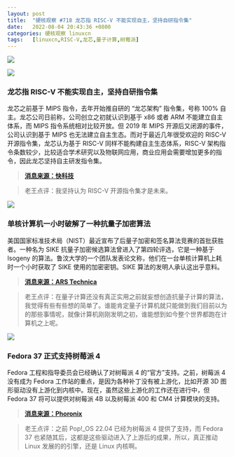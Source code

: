```yaml
---
layout: post
title:	"硬核观察 #718 龙芯指 RISC-V 不能实现自主，坚持自研指令集"
date:	2022-08-04 20:43:36 +0800 
categories:	硬核观察 linuxcn 
tags:	[linuxcn,RISC-V,龙芯,量子计算,树莓派]
---
```



![](/Asserts/Images//attachment/album/202208/04/204240ka3o7ozcul7nnhzh.jpg)


![](/Asserts/Images//attachment/album/202208/04/204250f6oetkv8zete6n3x.jpg)


### 龙芯指 RISC-V 不能实现自主，坚持自研指令集


龙芯之前基于 MIPS 指令，去年开始推自研的 “龙芯架构” 指令集，号称 100% 自主。龙芯公司日前称，公司创立之初就认识到基于 x86 或者 ARM 不能建立自主体系，而 MIPS 指令系统相对比较开放。但 2019 年 MIPS 开源后又闭源的事件，公司认识到基于 MIPS 也无法建立自主生态。而对于最近几年很受欢迎的 RISC-V 开源指令集，龙芯认为基于 RISC-V 同样不能构建自主生态体系，RISC-V 架构指令条数较少，比较适合学术研究以及物联网应用，商业应用会需要增加更多的指令，因此龙芯坚持自主研发指令集。



> 
> **[消息来源：快科技](https://news.mydrivers.com/1/850/850277.htm)**
> 
> 
> 



> 
> 老王点评：我坚持认为 RISC-V 开源指令集才是未来。
> 
> 
> 


![](/Asserts/Images//attachment/album/202208/04/204300enzv4dhlv3ffml5d.jpg)


### 单核计算机一小时破解了一种抗量子加密算法


美国国家标准技术局（NIST）最近宣布了后量子加密和签名算法竞赛的首批获胜者。一种名为 SIKE 抗量子加密候选算法曾进入了第四轮评选，它是一种基于 Isogeny 的算法。鲁汶大学的一个团队发表论文称，他们在一台单核计算机上耗时一个小时获取了 SIKE 使用的加密密钥。SIKE 算法的发明人承认这出乎意料。



> 
> **[消息来源：ARS Technica](https://arstechnica.com/information-technology/2022/08/sike-once-a-post-quantum-encryption-contender-is-koed-in-nist-smackdown/)**
> 
> 
> 



> 
> 老王点评：在量子计算还没有真正实用之前就妄想创造抗量子计算的算法，我觉得有些有些想的简单了。谁能肯定量子计算机就只能做到我们目前以为的那些事情呢，就像计算机刚刚发明之初，谁能想到如今整个世界都跑在计算机之上呢。
> 
> 
> 


![](/Asserts/Images//attachment/album/202208/04/204316n2syscf8ufje3jvh.jpg)


### Fedora 37 正式支持树莓派 4


Fedora 工程和指导委员会已经确认了对树莓派 4 的“官方”支持。之前，树莓派 4 没有成为 Fedora 工作站的重点，是因为各种补丁没有被上游化，比如开源 3D 图形驱动没有上游化到内核中。现在，虽然这些上游化的工作还在进行中，但 Fedora 37 将可以提供对树莓派 4B 以及树莓派 400 和 CM4 计算模块的支持。



> 
> **[消息来源：Phoronix](https://www.phoronix.com/news/Raspberry-Pi-4-Fedora-37)**
> 
> 
> 



> 
> 老王点评：之前 Pop!\_OS 22.04 已经为树莓派 4 提供了支持，而 Fedora 37 也紧随其后，这都是这些驱动进入了上游后的成果，所以，真正推动 Linux 发展的的引擎，还是 Linux 内核啊。
> 
> 
>
